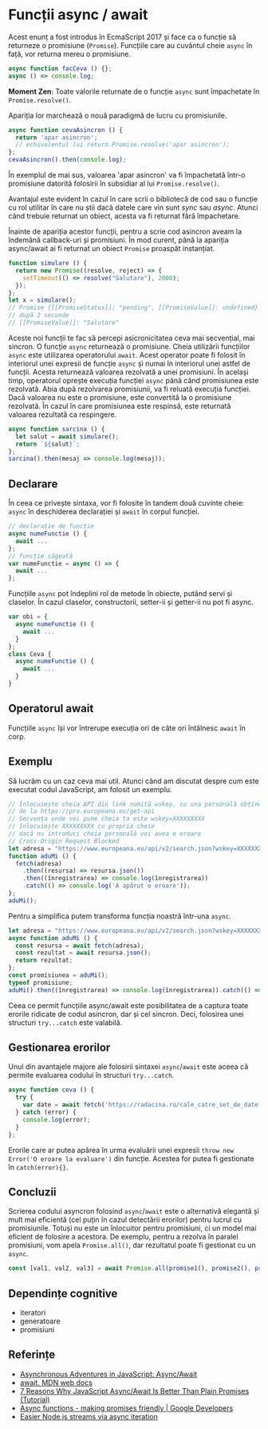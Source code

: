 # Funcții async / await

Acest enunț a fost introdus în EcmaScript 2017 și face ca o funcție să returneze o promisiune (`Promise`). Funcțiile care au cuvântul cheie `async` în față, vor returna mereu o promisiune.

```javascript
async function facCeva () {};
async () => console.log;
```

**Moment Zen**: Toate valorile returnate de o funcție `async` sunt împachetate în `Promise.resolve()`.

Apariția lor marchează o nouă paradigmă de lucru cu promisiunile.

```javascript
async function cevaAsincron () {
  return 'apar asincron';
  // echivalentul lui return Promise.resolve('apar asincron');
};
cevaAsincron().then(console.log);
```

În exemplul de mai sus, valoarea 'apar asincron' va fi împachetată într-o promisiune datorită folosirii în subsidiar al lui `Promise.resolve()`.

Avantajul este evident în cazul în care scrii o bibliotecă de cod sau o funcție cu rol utilitar în care nu știi dacă datele care vin sunt *sync* sau *async*. Atunci când trebuie returnat un obiect, acesta va fi returnat fără împachetare.

Înainte de apariția acestor funcții, pentru a scrie cod asincron aveam la îndemână callback-uri și promisiuni. În mod curent, până la apariția async/await ai fi returnat un obiect `Promise` proaspăt instanțiat.

```javascript
function simulare () {
  return new Promise((resolve, reject) => {
    setTimeout(() => resolve("Salutare"), 2000);
  });
};
let x = simulare();
// Promise {[[PromiseStatus]]: "pending", [[PromiseValue]]: undefined}
// după 2 secunde
// [[PromiseValue]]: "Salutare"
```

Aceste noi funcții te fac să percepi asicronicitatea ceva mai secvențial, mai sincron. O funcție `async` returnează o promisiune. Cheia utilizării funcțiilor `async` este utilizarea operatorului `await`. Acest operator poate fi folosit în interiorul unei expresii de funcție `async` și numai în interiorul unei astfel de funcții. Acesta returnează valoarea rezolvată a unei promisiuni. În același timp, operatorul oprește execuția funcției `async` până când promisiunea este rezolvată. Abia după rezolvarea promisiunii, va fi reluată execuția funcției. Dacă valoarea nu este o promisiune, este convertită la o promisiune rezolvată. În cazul în care promisiunea este respinsă, este returnată valoarea rezultată ca respingere.

```javascript
async function sarcina () {
  let salut = await simulare();
  return `${salut}`;
};
sarcina().then(mesaj => console.log(mesaj));
```

## Declarare

În ceea ce privește sintaxa, vor fi folosite în tandem două cuvinte cheie: `async` în deschiderea declarației și `await` în corpul funcției.

```javascript
// declarație de funcție
async numeFunctie () {
  await ...
};
// funcție săgeată
var numeFunctie = async () => {
  await ...
};
```

Funcțiile `async` pot îndeplini rol de metode în obiecte, putând servi și claselor. În cazul claselor, constructorii, setter-ii și getter-ii nu pot fi async.

```javascript
var obi = {
  async numeFunctie () {
    await ...
  }
};
class Ceva {
  async numeFunctie () {
    await ...
  }
}
```

## Operatorul await

Funcțiile `async` își vor întrerupe execuția ori de câte ori întâlnesc `await` în corp.

## Exemplu

Să lucrăm cu un caz ceva mai util. Atunci când am discutat despre cum este executat codul JavaScript, am folosit un exemplu.

```javascript
// înlocuiește cheia API din link numită wskey, cu una personală obținută
// de la https://pro.europeana.eu/get-api
// Secvența unde vei pune cheia ta este wskey=XXXXXXXXX
// înlocuiește XXXXXXXXX cu propria cheie
// dacă nu introduci cheia personală vei avea o eroare
// Cross-Origin Request Blocked
let adresa = "https://www.europeana.eu/api/v2/search.json?wskey=XXXXXXXXX&query=The%20Fraternity%20between%20Romanian%20and%20French%20Army";
function aduMi () {
  fetch(adresa)
    .then((resursa) => resursa.json())
    .then((înregistrarea) => console.log(înregistrarea))
    .catch(() => console.log('A apărut o eroare'));
};
aduMi();
```

Pentru a simplifica putem transforma funcția noastră într-una `async`.

```javascript
let adresa = "https://www.europeana.eu/api/v2/search.json?wskey=XXXXXXXXX&query=The%20Fraternity%20between%20Romanian%20and%20French%20Army";
async function aduMi () {
  const resursa = await fetch(adresa);
  const rezultat = await resursa.json();
  return rezultat;
};
const promisiunea = aduMi();
typeof promisiune;
aduMi().then((înregistrarea) => console.log(înregistrarea)).catch(() => console.log('A apărut o eroare'));
```

Ceea ce permit funcțiile async/await este posibilitatea de a captura toate erorile ridicate de codul asincron, dar și cel sincron. Deci, folosirea unei structuri `try...catch` este valabilă.

## Gestionarea erorilor

Unul din avantajele majore ale folosirii sintaxei `async`/`await` este aceea că permite evaluarea codului în structuri `try...catch`.

```javascript
async function ceva () {
  try {
    var date = await fetch('https://radacina.ro/cale_catre_set_de_date');
  } catch (error) {
    console.log(error);
  }
};
```

Erorile care ar putea apărea în urma evaluării unei expresii `throw new Error('O eroare la evaluare')` din funcție. Acestea for putea fi gestionate în `catch(error){}`.

## Concluzii

Scrierea codului asyncron folosind `async`/`await` este o alternativă elegantă și mult mai eficientă (cel puțin în cazul detectării erorilor) pentru lucrul cu promisiunile. Totuși nu este un înlocuitor pentru promisiuni, ci un model mai eficient de folosire a acestora. De exemplu, pentru a rezolva în paralel promisiuni, vom apela `Promise.all()`, dar rezultatul poate fi gestionat cu un `async`.

```javascript
const [val1, val2, val3] = await Promise.all(promise1(), promise2(), promise3())
```

## Dependințe cognitive

- iteratori
- generatoare
- promisiuni

## Referințe

- [Asynchronous Adventures in JavaScript: Async/Await](https://medium.com/dailyjs/asynchronous-adventures-in-javascript-async-await-bd2e62f37ffd)
- [await. MDN web docs](https://developer.mozilla.org/en-US/docs/Web/JavaScript/Reference/Operators/await)
- [7 Reasons Why JavaScript Async/Await Is Better Than Plain Promises (Tutorial)](https://dev.to/gafi/7-reasons-to-always-use-async-await-over-plain-promises-tutorial-4ej9)
- [Async functions - making promises friendly | Google Developers](https://developers.google.com/web/fundamentals/primers/async-functions)
- [Easier Node.js streams via async iteration](https://2ality.com/2019/11/nodejs-streams-async-iteration.html)
